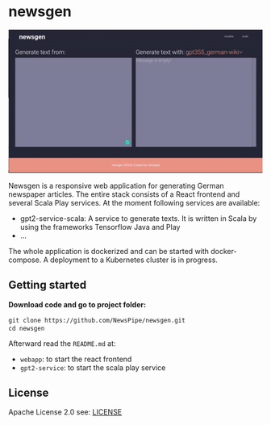 # newsgen

![](.github/imgs/newsgen-3.gif)

Newsgen is a responsive web application for generating German newspaper articles. The entire stack consists of a React frontend and several Scala Play services. At the moment following services are available:
- gpt2-service-scala: A service to generate texts. It is written in Scala by using the frameworks Tensorflow Java and Play
- ...

The whole application is dockerized and can be started with docker-compose. A deployment to a Kubernetes cluster is in progress.

## Getting started
**Download code and go to project folder:**
```
git clone https://github.com/NewsPipe/newsgen.git
cd newsgen
```

Afterward read the `README.md` at:
- `webapp`: to start the react frontend
- `gpt2-service`: to start the scala play service

## License
Apache License 2.0 see: [LICENSE](LICENSE)
